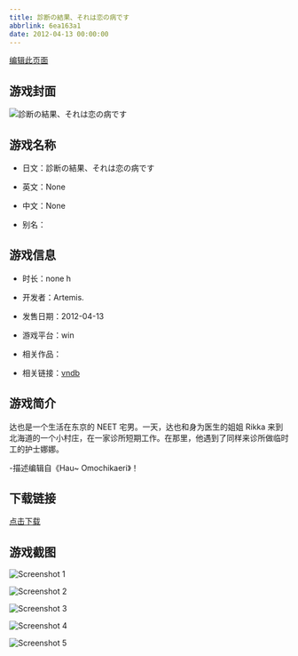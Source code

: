 ```yaml
---
title: 診断の結果、それは恋の病です
abbrlink: 6ea163a1
date: 2012-04-13 00:00:00
---
```

[编辑此页面](https://github.com/ACG-3/ADV3-source/blob/main/source/_posts/games/%E8%A8%BA%E6%96%AD%E3%81%AE%E7%B5%90%E6%9E%9C%E3%80%81%E3%81%9D%E3%82%8C%E3%81%AF%E6%81%8B%E3%81%AE%E7%97%85%E3%81%A7%E3%81%99.md)

## 游戏封面

![診断の結果、それは恋の病です](https%3A//pan.timero.xyz/onedrive/img_lib_001/%E8%A8%BA%E6%96%AD%E3%81%AE%E7%B5%90%E6%9E%9C%E3%80%81%E3%81%9D%E3%82%8C%E3%81%AF%E6%81%8B%E3%81%AE%E7%97%85%E3%81%A7%E3%81%99_cover.avif)


## 游戏名称

- 日文：診断の結果、それは恋の病です
- 英文：None
- 中文：None

- 别名：


## 游戏信息

- 时长：none h
- 开发者：Artemis.
- 发售日期：2012-04-13
- 游戏平台：win
- 相关作品：

- 相关链接：[vndb](https://vndb.org/v9880)


## 游戏简介

达也是一个生活在东京的 NEET 宅男。一天，达也和身为医生的姐姐 Rikka 来到北海道的一个小村庄，在一家诊所短期工作。在那里，他遇到了同样来诊所做临时工的护士娜娜。

-描述编辑自《Hau~ Omochikaeri》！


## 下载链接

[点击下载](https://pan.timero.xyz/onedrive/adv_lib_001/%E8%A8%BA%E6%96%AD%E3%81%AE%E7%B5%90%E6%9E%9C%E3%80%81%E3%81%9D%E3%82%8C%E3%81%AF%E6%81%8B%E3%81%AE%E7%97%85%E3%81%A7%E3%81%99)


## 游戏截图


![Screenshot 1](https%3A//pan.timero.xyz/onedrive/img_lib_001/%E8%A8%BA%E6%96%AD%E3%81%AE%E7%B5%90%E6%9E%9C%E3%80%81%E3%81%9D%E3%82%8C%E3%81%AF%E6%81%8B%E3%81%AE%E7%97%85%E3%81%A7%E3%81%99_Screenshot_1.avif)

![Screenshot 2](https%3A//pan.timero.xyz/onedrive/img_lib_001/%E8%A8%BA%E6%96%AD%E3%81%AE%E7%B5%90%E6%9E%9C%E3%80%81%E3%81%9D%E3%82%8C%E3%81%AF%E6%81%8B%E3%81%AE%E7%97%85%E3%81%A7%E3%81%99_Screenshot_2.avif)

![Screenshot 3](https%3A//pan.timero.xyz/onedrive/img_lib_001/%E8%A8%BA%E6%96%AD%E3%81%AE%E7%B5%90%E6%9E%9C%E3%80%81%E3%81%9D%E3%82%8C%E3%81%AF%E6%81%8B%E3%81%AE%E7%97%85%E3%81%A7%E3%81%99_Screenshot_3.avif)

![Screenshot 4](https%3A//pan.timero.xyz/onedrive/img_lib_001/%E8%A8%BA%E6%96%AD%E3%81%AE%E7%B5%90%E6%9E%9C%E3%80%81%E3%81%9D%E3%82%8C%E3%81%AF%E6%81%8B%E3%81%AE%E7%97%85%E3%81%A7%E3%81%99_Screenshot_4.avif)

![Screenshot 5](https%3A//pan.timero.xyz/onedrive/img_lib_001/%E8%A8%BA%E6%96%AD%E3%81%AE%E7%B5%90%E6%9E%9C%E3%80%81%E3%81%9D%E3%82%8C%E3%81%AF%E6%81%8B%E3%81%AE%E7%97%85%E3%81%A7%E3%81%99_Screenshot_5.avif)

